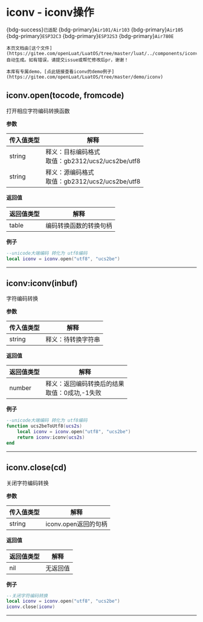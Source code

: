 # iconv - iconv操作

{bdg-success}`已适配` {bdg-primary}`Air101/Air103` {bdg-primary}`Air105` {bdg-primary}`ESP32C3` {bdg-primary}`ESP32S3` {bdg-primary}`Air780E`

```{note}
本页文档由[这个文件](https://gitee.com/openLuat/LuatOS/tree/master/luat/../components/iconv/luat_lib_iconv.c)自动生成。如有错误，请提交issue或帮忙修改后pr，谢谢！
```

```{tip}
本库有专属demo，[点此链接查看iconv的demo例子](https://gitee.com/openLuat/LuatOS/tree/master/demo/iconv)
```

## iconv.open(tocode, fromcode)



打开相应字符编码转换函数

**参数**

|传入值类型|解释|
|-|-|
|string|释义：目标编码格式<br>取值：gb2312/ucs2/ucs2be/utf8|
|string|释义：源编码格式<br>取值：gb2312/ucs2/ucs2be/utf8|

**返回值**

|返回值类型|解释|
|-|-|
|table|编码转换函数的转换句柄|

**例子**

```lua
--unicode大端编码 转化为 utf8编码
local iconv = iconv.open("utf8", "ucs2be")

```

---

## iconv:iconv(inbuf)



字符编码转换

**参数**

|传入值类型|解释|
|-|-|
|string|释义：待转换字符串|

**返回值**

|返回值类型|解释|
|-|-|
|number|释义：返回编码转换后的结果<br>取值：0成功,-1失败|

**例子**

```lua
--unicode大端编码 转化为 utf8编码
function ucs2beToUtf8(ucs2s)
    local iconv = iconv.open("utf8", "ucs2be")
    return iconv:iconv(ucs2s)
end

```

---

## iconv.close(cd)



关闭字符编码转换

**参数**

|传入值类型|解释|
|-|-|
|string|iconv.open返回的句柄|

**返回值**

|返回值类型|解释|
|-|-|
|nil|无返回值|

**例子**

```lua
--关闭字符编码转换
local iconv = iconv.open("utf8", "ucs2be")
iconv.close(iconv)

```

---

